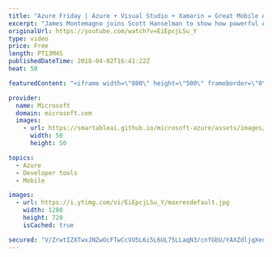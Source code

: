 ```yaml
---
title: "Azure Friday | Azure + Visual Studio + Xamarin = Great Mobile Apps"
excerpt: "James Montemagno joins Scott Hanselman to show how powerful Azure services can be used with Visual Studio and Xamarin to create cloud-connected mobile apps for Android, iOS, and Windows, using one tool set and development language (C#) across front-end and back-end.  For more information, see:  Geo Contacts"
originalUrl: https://youtube.com/watch?v=EiEpcjLSu_Y
type: video
price: Free
length: PT13M4S
publishedDateTime: 2018-04-02T16:41:22Z
heat: 50

featuredContent: "<iframe width=\"800\" height=\"500\" frameborder=\"0\" src=\"https://www.youtube.com/embed/EiEpcjLSu_Y\" allow=\"accelerometer; autoplay; encrypted-media; gyroscope; picture-in-picture\" allowfullscreen></iframe>"

provider:
  name: Microsoft
  domain: microsoft.com
  images:
    - url: https://smartableai.github.io/microsoft-azure/assets/images/organizations/microsoft.com-50x50.jpg
      width: 50
      height: 50

topics:
  - Azure
  - Developer tools
  - Mobile

images:
  - url: https://i.ytimg.com/vi/EiEpcjLSu_Y/maxresdefault.jpg
    width: 1280
    height: 720
    isCached: true

secured: "V/ZrwtIZXTwxJNZwOcFTwCcVU5L6i5L6UL75LLaqN3/cnfGbU/YAXZdljqXedyVrep0WTktUAjkIkW+xFL+ETL04stLKsoNIgjhp9AXupQGmELl6wuqof+JVKy9ViBMH/auHy/33V2DcV0zLDyrGADSFNcxYpxJhod4npmcTPhaagx2oJNkQem7cE6sPFrVD9ctvpqPV3DFOTUHimLRUY5siH1GSb3h3U7efuALF/UltncTXz9OsQidi4geVrhiEhfpynXsLIEZ2AnwrhOqm6WRM37k/umbSnmzY6C+nZczvjVmYglOCzfnRhAIGUh8Ij2cCJGMbVJFi3x/EefM1gEzev1E9zZNiJg3pNx2z73sOqP8BD9x3hDPMLpRHwnAU0tstJDmVGZ8uuMuymkJj8RVN/vJQok34QzsAAqiyhs0=;HmaYgNICJaU/vK20OZ7yvg=="
---
```


